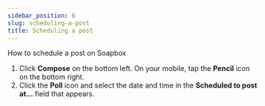 ```yaml
---
sidebar_position: 6
slug: scheduling-a-post
title: Scheduling a post
---
```

How to schedule a post on Soapbox
1. Click **Compose** on the bottom left. On your mobile, tap the **Pencil** icon on the bottom right.
2. Click the **Poll** icon and select the date and time in the **Scheduled to post at…** field that appears.